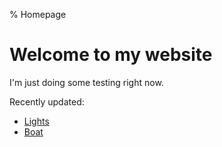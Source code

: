 % Homepage
# Welcome to my website

I'm just doing some testing right now.

Recently updated:

* [Lights](lights)
* [Boat](boat)
